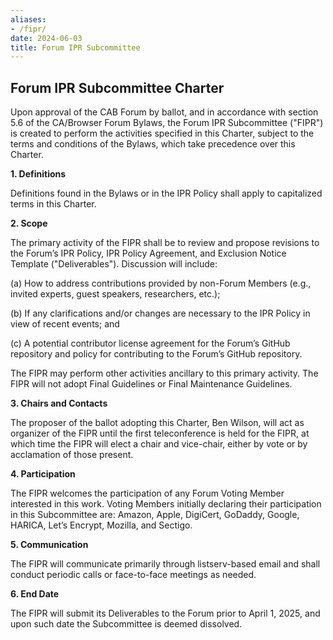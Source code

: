 ```yaml
---
aliases:
- /fipr/
date: 2024-06-03
title: Forum IPR Subcommittee
---
```


## Forum IPR Subcommittee Charter

Upon approval of the CAB Forum by ballot, and in accordance with section 5.6 of the CA/Browser Forum Bylaws, the Forum IPR Subcommittee ("FIPR") is created to perform the activities specified in this Charter, subject to the terms and conditions of the Bylaws, which take precedence over this Charter. 

**1. Definitions**

Definitions found in the Bylaws or in the IPR Policy shall apply to capitalized terms in this Charter.

**2. Scope**

The primary activity of the FIPR shall be to review and propose revisions to the Forum’s IPR Policy, IPR Policy Agreement, and Exclusion Notice Template ("Deliverables").     Discussion will include:

(a) How to address contributions provided by non-Forum Members (e.g., invited experts, guest speakers, researchers, etc.);

(b) If any clarifications and/or changes are necessary to the IPR Policy in view of recent events; and

(c) A potential contributor license agreement for the Forum’s GitHub repository and policy for contributing to the Forum’s GitHub repository.

The FIPR may perform other activities ancillary to this primary activity. The FIPR will not adopt Final Guidelines or Final Maintenance Guidelines.

**3. Chairs and Contacts**

The proposer of the ballot adopting this Charter, Ben Wilson, will act as organizer of the FIPR until the first teleconference is held for the FIPR, at which time the FIPR will elect a chair and vice-chair, either by vote or by acclamation of those present.

**4. Participation**

The FIPR welcomes the participation of any Forum Voting Member interested in this work. Voting Members initially declaring their participation in this Subcommittee are: Amazon, Apple, DigiCert, GoDaddy, Google, HARICA, Let’s Encrypt, Mozilla, and Sectigo.

**5. Communication**

The FIPR will communicate primarily through listserv-based email and shall conduct periodic calls or face-to-face meetings as needed.

**6. End Date**

The FIPR will submit its Deliverables to the Forum prior to April 1, 2025, and upon such date the Subcommittee is deemed dissolved.